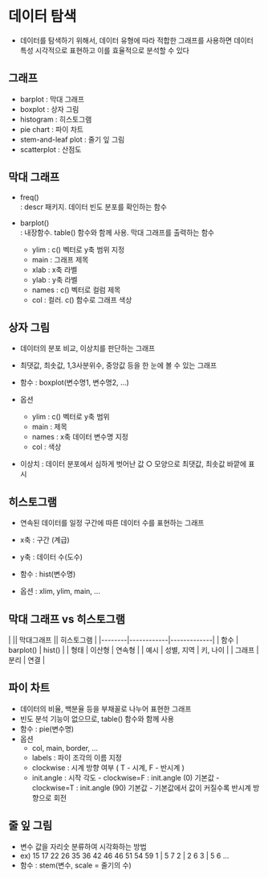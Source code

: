 # 데이터 탐색
- 데이터를 탐색하기 위해서, 데이터 유형에 따라
  적합한 그래프를 사용하면 데이터 특성 시각적으로 표현하고
  이를 효율적으로 분석할 수 있다


## 그래프
- barplot               : 막대 그래프
- boxplot               : 상자 그림
- histogram             : 히스토그램
- pie chart             : 파이 차트
- stem-and-leaf plot    : 줄기 잎 그림
- scatterplot           : 산점도


## 막대 그래프
- freq()        
    : descr 패키지. 데이터 빈도 분포를 확인하는 함수

- barplot()     
    : 내장함수. table() 함수와 함께 사용. 막대 그래프를 출력하는 함수
    * ylim      : c() 벡터로 y축 범위 지정
    * main      : 그래프 제목
    * xlab      : x축 라벨
    * ylab      : y축 라벨
    * names     : c() 벡터로 컬럼 제목
    * col       : 컬러. c() 함수로 그래프 색상


## 상자 그림
- 데이터의 분포 비교, 이상치를 판단하는 그래프
- 최댓값, 최솟값, 1,3사분위수, 중앙값 등을 한 눈에 볼 수 있는 그래프

- 함수 : boxplot(변수명1, 변수명2, ...)
- 옵션 
  * ylim    : c() 벡터로 y축 범위
  * main    : 제목
  * names   : x축 데이터 변수명 지정
  * col     : 색상

- 이상치 : 데이터 분포에서 심하게 벗어난 값
           ○ 모양으로 최댓값, 최솟값 바깥에 표시


## 히스토그램
- 연속된 데이터를 일정 구간에 따른 데이터 수를 표현하는 그래프
- x축 : 구간 (계급)
- y축 : 데이터 수(도수)

- 함수 : hist(변수명)
- 옵션 : xlim, ylim, main, ...


## 막대 그래프 vs 히스토그램
|        || 막대그래프 || 히스토그램 |
|--------|------------|-------------|
| 함수   | barplot() |  hist() |
| 형태   | 이산형     |  연속형 |
| 예시   | 성별, 지역 | 키, 나이 |
| 그래프 |   분리     | 연결   |





## 파이 차트 
- 데이터의 비율, 백분율 등을 부채꼴로 나누어 표현한 그래프
- 빈도 분석 기능이 없으므로, table() 함수와 함께 사용
- 함수 : pie(변수명)
- 옵션 
  * col, main, border, ...
  * labels            : 파이 조각의 이름 지정
  * clockwise         : 시계 방향 여부 ( T - 시계, F - 반시계 )
  * init.angle        : 시작 각도
                        - clockwise=F : init.angle (0)  기본값
                        - clockwise=T : init.angle (90) 기본값
                        - 기본값에서 값이 커질수록 반시계 방향으로 회전

## 줄 잎 그림
- 변수 값을 자리숫 분류하여 시각화하는 방법
- ex) 15 17 22 26 35 36 42 46 46 51 54 59
    1 | 5 7
    2 | 2 6 
    3 | 5 6
    ...
- 함수 : stem(변수, scale = 줄기의 수)


